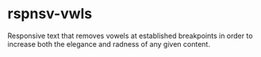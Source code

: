 rspnsv-vwls
===========

Responsive text that removes vowels at established breakpoints in order to increase both the elegance and radness of any given content.
